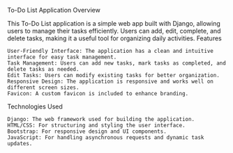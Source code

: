 To-Do List Application
Overview

This To-Do List application is a simple web app built with Django, allowing users to manage their tasks efficiently. Users can add, edit, complete, and delete tasks, making it a useful tool for organizing daily activities.
Features

    User-Friendly Interface: The application has a clean and intuitive interface for easy task management.
    Task Management: Users can add new tasks, mark tasks as completed, and delete tasks as needed.
    Edit Tasks: Users can modify existing tasks for better organization.
    Responsive Design: The application is responsive and works well on different screen sizes.
    Favicon: A custom favicon is included to enhance branding.

Technologies Used

    Django: The web framework used for building the application.
    HTML/CSS: For structuring and styling the user interface.
    Bootstrap: For responsive design and UI components.
    JavaScript: For handling asynchronous requests and dynamic task updates.

    

